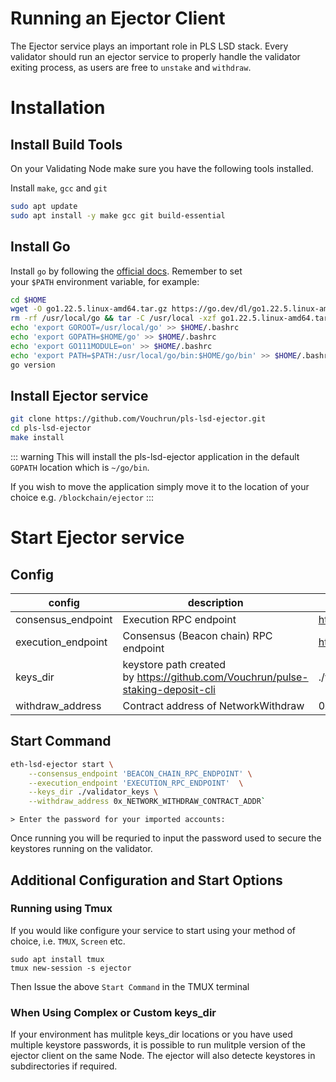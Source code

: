# Running an Ejector Client 

The Ejector service plays an important role in PLS LSD stack. Every validator should run an ejector service to properly handle the validator exiting process, as users are free to `unstake` and `withdraw`.




# Installation

## Install Build Tools
On your Validating Node make sure you have the following tools installed.

Install `make`, `gcc` and `git`

```bash
sudo apt update
sudo apt install -y make gcc git build-essential
```

## Install Go

Install `go` by following the [official docs](https://golang.org/doc/install). Remember to set your `$PATH` environment variable, for example:

```bash
cd $HOME
wget -O go1.22.5.linux-amd64.tar.gz https://go.dev/dl/go1.22.5.linux-amd64.tar.gz
rm -rf /usr/local/go && tar -C /usr/local -xzf go1.22.5.linux-amd64.tar.gz && rm go1.22.5.linux-amd64.tar.gz
echo 'export GOROOT=/usr/local/go' >> $HOME/.bashrc
echo 'export GOPATH=$HOME/go' >> $HOME/.bashrc
echo 'export GO111MODULE=on' >> $HOME/.bashrc
echo 'export PATH=$PATH:/usr/local/go/bin:$HOME/go/bin' >> $HOME/.bashrc && . $HOME/.bashrc
go version
```

## Install Ejector service

```bash
git clone https://github.com/Vouchrun/pls-lsd-ejector.git
cd pls-lsd-ejector
make install
```


::: warning
This will install the pls-lsd-ejector application in the default `GOPATH` location which is `~/go/bin`.

If you wish to move the application simply move it to the location of your choice e.g. `/blockchain/ejector`
:::



# Start Ejector service

## Config

| config | description | example value |
| --- | --- | --- |
| consensus_endpoint | Execution RPC endpoint | http://127.0.0.1:8545 |
| execution_endpoint | Consensus (Beacon chain) RPC endpoint | http://127.0.0.1:5052 or public RPC |
| keys_dir | keystore path created by https://github.com/Vouchrun/pulse-staking-deposit-cli | ./validator_keys |
| withdraw_address | Contract address of NetworkWithdraw | 0x_NETWORK_WITHDRAW_CONTRACT_ADDR |


## Start Command

```bash
eth-lsd-ejector start \
    --consensus_endpoint 'BEACON_CHAIN_RPC_ENDPOINT' \
    --execution_endpoint 'EXECUTION_RPC_ENDPOINT'  \
    --keys_dir ./validator_keys \
    --withdraw_address 0x_NETWORK_WITHDRAW_CONTRACT_ADDR`
```

`> Enter the password for your imported accounts:`

Once running you will be requried to input the password used to secure the keystores running on the validator.




## Additional Configuration and Start Options

### Running using Tmux
If you would like configure your service to start using your method of choice, i.e. `TMUX`, `Screen` etc.

```
sudo apt install tmux
tmux new-session -s ejector
```
Then Issue the above `Start Command` in the TMUX terminal

### When Using Complex or Custom keys_dir
If your environment has mulitple keys_dir locations or you have used multiple keystore passwords, it is possible to run mulitple version of the ejector client on the same Node. The ejector will also detecte keystores in subdirectories if required.